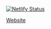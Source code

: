 [![Netlify Status](https://api.netlify.com/api/v1/badges/38139e47-769c-4278-adee-e375c74281c9/deploy-status)](https://app.netlify.com/sites/28hcb-qlqtpm/deploys)

[Website](https://28hcb-qlqtpm.netlify.app/)
